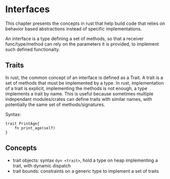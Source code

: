 # Interfaces

This chapter presents the concepts in rust that help build code that
relies on behavior based abstractions instead of specific implementations.

An interface is a type defining a set of methods, so that a receiver func/type/method
can rely on the parameters it is provided, to implement such defined functionaity.

## Traits

In rust, the common concept of an interface is defined as a Trait.
A trait is a set of methods that must be implemented by a type.
In rust, implementation of a trait is explicit, implementing the methods
is not enough, a type implements a trait by name. This is useful because
sometimes multiple independant modules/crates can define traits with similar
names, with potentially the same set of methods/signatures.

Syntax:
```
trait PrintAge{
    fn print_age(self)
}
```

## Concepts

- trait objects: syntax `dyn <trait>`, hold a type on heap implementing a trait, with dynamic dispatch
- trait bounds: constraints on a generic type to implement a set of traits